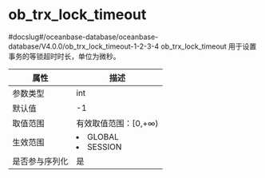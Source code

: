 ob_trx_lock_timeout 
========================================
#docslug#/oceanbase-database/oceanbase-database/V4.0.0/ob_trx_lock_timeout-1-2-3-4
ob_trx_lock_timeout 用于设置事务的等锁超时时长，单位为微秒。


| **属性**  |                                                   **描述**                                                   |
|---------|------------------------------------------------------------------------------------------------------------|
| 参数类型    | int                                                                                                        |
| 默认值     | -1                                                                                                         |
| 取值范围    | 有效取值范围：\[0,+∞)                                                                                             |
| 生效范围    | <li> GLOBAL   <li> SESSION    |
| 是否参与序列化 | 是                                                                                                          |


